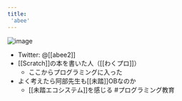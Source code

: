 ```yaml
---
title:
 'abee'
---
```


![image](https://encrypted-tbn0.gstatic.com/images?q=tbn:ANd9GcQ-zrDiDCt4RqsMufuNzdzzXQtW-dj_1v7iHg&usqp=CA&.png)

- Twitter: @[[abee2]]
- [[Scratch]]の本を書いた人（[[わくプロ]]）
    - ここからプログラミングに入った
- よく考えたら阿部先生も[[未踏]]OBなのか
    - [[未踏エコシステム]]を感じる
#プログラミング教育